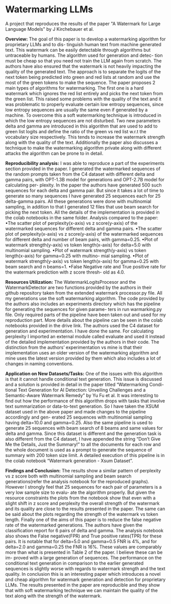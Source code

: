 # Watermarking LLMs
A project that reproduces the results of the paper "A Watermark for Large Language Models" by J Kirchebauer et al.

**Overview:**
The goal of this paper is to develop a watermarking algorithm for proprietary LLMs and to dis-
tinguish human text from machine generated text. This watermark can be easily detectable
through algorithms but untraceable by humans. The algorithm used for generation and detec-
tion must be cheap so that you need not train the LLM again from scratch. The authors have
also ensured that the watermark is not heavily impacting the quality of the generated text. The
approach is to separate the logits of the next token being predicted into green and red lists at
random and use the most of the green tokens to make the sequence. The paper proposes 2 main
types of algorithms for watermarking. The first one is a hard watermark which ignores the red
list entirely and picks the next token from the green list. This raised some problems with the
quality of the text and it was problematic to properly evaluate certain low entropy sequences,
since low entropy sequences are usually the same even if generated by a machine. To overcome
this a soft watermarking technique is introduced in which the low entropy sequences are not
disturbed. Two new parameters delta and gamma are introduced in this algorithm that are used
to add to green list logits and define the ratio of the green vs red list w.r.t the vocabulary size
respectively. This tends to increase the watermark strength along with the quality of the text.
Additionally the paper also discusses a technique to make the watermarking algorithm private
along with different attacks the algorithm can be prone to in detail.

**Reproducibility analysis:**
I was able to reproduce a part of the experiments section provided in the paper. I generated the
watermarked sequences of the random prompts taken from the C4 dataset with different delta
and gamma pairs, with OPT-1.3B model for generations and OPT-2.7B model for calculating per-
plexity. In the paper the authors have generated 500 such sequences for each delta and gamma
pair. But since it takes a lot of time to generate so many sequences I have generated 25 sequences
each for 25 delta-gamma pairs. All these generations were done with multinomial sampling, in
addition to that I generated 12 files that use beam search for picking the next token. All the
details of the implementation is provided in the colab notebooks in the same folder.
Analysis compared to the paper:
    •The scatter plot of perplexity(x-axis) vs z score(y-axis) of the watermarked sequences for
    different delta and gamma pairs.
    •The scatter plot of perplexity(x-axis) vs z score(y-axis) of the watermarked sequences for
    different delta and number of beam pairs, with gamma=0.25.
    •Plot of watermark strength(y-axis) vs token length(x-axis) for delta=5.0 with multinomial
    sampling.
    •Plot of watermark strength(y-axis) vs token length(x-axis) for gamma=0.25 with multino-
    mial sampling.
    •Plot of watermark strength(y-axis) vs token length(x-axis) for gamma=0.25 with beam search
    and n beams=1.
    •False Negative rate and True positive rate for the watermark prediction with z score thresh-
    old as 4.0.

**Resources Utilization:**
The WatermarkLogitsProcesor and the WatermarkDetector are two functions provided by the
authors in their github repository taken from the extended watermark processor.py file. All my
generations use the soft watermarking algorithm. The code provided by the authors also includes
an experiments directory which has the pipeline for generating the sequences for given parame-
ters in run warmarking.py file. Only required parts of the pipeline have been taken out and used
for my reproduction part. More details about the pipeline can be seen in the colab notebooks
provided in the drive link. The authors used the C4 dataset for generation and experimentation.
I have done the same. For calculating perplexity I imported an external module called evaluate
and used it instead of the detailed implementation provided by the authors in their code. The
distinction from the authors’ experimentation vs mine is that their implementation uses an older
version of the watermarking algorithm and mine uses the latest version provided by them which
also includes a lot of changes in naming conventions.

**Application on New Datasets/Tasks:**
One of the issues with this algorithm is that it cannot handle conditional text generation. This
issue is discussed and a solution is provided in detail in the paper titled “Watermarking Condi-
tional Text Generation for AI Detection: Unveiling Challenges and a Semantic-Aware Watermark
Remedy” by Yu Fu et al. It was interesting to find out how the performance of this algorithm
drops with tasks that involve text summarization or data-to-text generation. So I have taken the
XSUM dataset used in the above paper and made changes to the pipeline accordingly and gen-
erated 25 sequences with multinomial sampling having delta=10.0 and gamma=0.25. Also the
same pipeline is used to generate 25 sequences with beam search of 8 beams and same values
for delta and gamma. Since this dataset is different and the generation task is also different
from the C4 dataset, I have appended the string “Don’t Give Me the Details, Just the Summary!”
to all the documents for each row and the whole document is used as a prompt to generate the
sequence of summary with 200 token size limit. A detailed execution of this pipeline is in the
colab notebook “Watermark generation - Xsum Dataset”.

**Findings and Conclusion:**
The results show a similar pattern of perplexity vs z score both with multinomial sampling and
beam search generations(refer the analysis notebook for the reproduced graphs). However I
strongly feel that 25 sequences for each pair of parameters is a very low sample size to evalu-
ate the algorithm properly. But given the resource constraints the plots from the notebook show
that even with a slight shift in z score and perplexity the overall strength of the watermark and
its quality are close to the results presented in the paper. The same can be said about the plots
regarding the strength of the watermark vs token length. Finally one of the aims of this paper
is to reduce the false negative rate of the watermarked generations. The authors have given
the classification report for 6 pairs of delta and gamma. The analysis notebook also shows the
False negative(FPR) and True positive rates(TPR) for these pairs. It is notable that for delta=5.0
and gamma=0.5 FNR is 4%, and for delta=2.0 and gamma=0.25 the FNR is 16%. These values
are comparably more than what is presented in Table 2 of the paper. I believe these can be im-
proved with a large generation of sequences. The performance on the conditional text generation
in comparison to the earlier generated sequences is slightly worse with regards to watermark
strength and the text quality. In conclusion this is an interesting paper which introduces a novel
and cheap algorithm for watermark generation and detection for proprietary LLMs. The results
presented in the paper are reproducible and they show that with soft watermarking technique
we can maintain the quality of the text along with the strength of the watermark.
